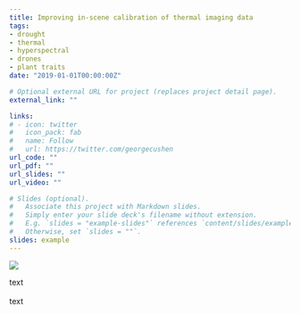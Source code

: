 ```yaml
---
title: Improving in-scene calibration of thermal imaging data
tags:
- drought
- thermal
- hyperspectral
- drones
- plant traits
date: "2019-01-01T00:00:00Z"

# Optional external URL for project (replaces project detail page).
external_link: ""

links:
# - icon: twitter
#   icon_pack: fab
#   name: Follow
#   url: https://twitter.com/georgecushen
url_code: ""
url_pdf: ""
url_slides: ""
url_video: ""

# Slides (optional).
#   Associate this project with Markdown slides.
#   Simply enter your slide deck's filename without extension.
#   E.g. `slides = "example-slides"` references `content/slides/example-slides.md`.
#   Otherwise, set `slides = ""`.
slides: example
---
```


![](/project/cap_files/northem.png)

<div style = "text-align: justify">

text
<br>
<br>
text
</div>
